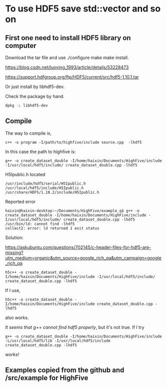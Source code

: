 # To use HDF5 save std::vector and so on

## First one need to install HDF5 library on computer

Download the tar file and use ./configure make make install.

<https://blog.csdn.net/luoying_1993/article/details/53228473>

<https://support.hdfgroup.org/ftp/HDF5/current/src/hdf5-1.10.1.tar>

Or just install by libhdf5-dev.

Check the package by hand.

```bash
dpkg -L libhdf5-dev
```

## Compile

The way to compile is,

```console
c++ -o program -I/path/to/highfive/include source.cpp  -lhdf5
```

In this case the path to highfive is:

```console
g++ -o create_dataset_double -I/home/haixin/Documents/HighFive/include -I/usr/local/hdf5/include/ create_dataset_double.cpp -lhdf5
```

H5Ipublic.h located

```console
/usr/include/hdf5/serial/H5Ipublic.h
/usr/local/hdf5/include/H5Ipublic.h
/usr/share/HDF5/1.10.2/include/H5Ipublic.h
```

Reported error

```console
haixin@haixin-desktop:~/Documents/HighFive/example_q$ g++ -o create_dataset_double -I/home/haixin/Documents/HighFive/include -I/usr/local/hdf5/include/ create_dataset_double.cpp -lhdf5
/usr/bin/ld: cannot find -lhdf5
collect2: error: ld returned 1 exit status
```

Solution:

<https://askubuntu.com/questions/702145/c-header-files-for-hdf5-are-missing?utm_medium=organic&utm_source=google_rich_qa&utm_campaign=google_rich_qa>

```console
h5c++ -o create_dataset_double -I/home/haixin/Documents/HighFive/include -I/usr/local/hdf5/include/ create_dataset_double.cpp -lhdf5
```

If I use,

```console
h5c++ -o create_dataset_double -I/home/haixin/Documents/HighFive/include create_dataset_double.cpp -lhdf5
```

also works.

_It seems that g++ cannot find hdf5 properly_, but it's not true. If I try

```console
g++ -o create_dataset_double -I/home/haixin/Documents/HighFive/include -L/usr/local/hdf5/lib -I/usr/local/hdf5/include create_dataset_double.cpp -lhdf5
```

_works!_

## Examples copied from the github and /src/example for HighFive
